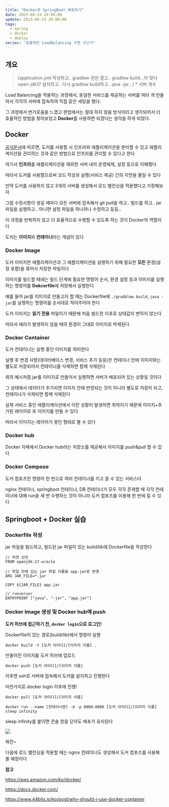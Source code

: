 ```yaml
---
title: "Docker로 SpringBoot 배포하기"
date: 2023-08-24 20:00:00
update: 2023-08-24 20:00:00
tags:
  - spring
  - docker
  - deploy
series: "효율적인 LoadBalancing 구현 수난기"
---
```


## 개요


> (application.yml 작성하고.. gradlew 권한 열고.. gradlew build...아 맞다 open-jdk17 설치하고.. 다시 gradlew build하고.. java -jar.. ) * 서버 개수 

Load Balancing을 적용하는 과정에서, 동일한 서비스를 제공하는 서버를 여러 개 만들어서 각각의 서버에 접속하여 직접 같은 세팅을 했다.

그 과정에서 번거로움을 느꼈고 현업에서는 절대 하지 않을 방식이라고 생각되어서 더 효율적인 방법을 찾아보았고 **Docker**를 사용하면 되겠다는 생각을 하게 되었다.

## Docker

[공식문서](https://docs.docker.com/get-started/overview/)에 따르면, 도커를 사용할 시 인프라와 애플리케이션을 분리할 수 있고 애플리케이션을 관리하는 것과 같은 방법으로 인프라를 관리할 수 있다고 한다

여기서 **인프라**를 애플리케이션을 제외한 서버 내의 운영체제, 설정 등으로 이해했다

따라서 도커를 사용함으로써 코드 작성과 실행(서비스 제공) 간의 지연을 줄일 수 있다

만약 도커를 사용하지 않고 3개의 서버를 생성해서 로드 밸런싱을 적용했다고 가정해보자

그럼 수정사항이 생길 때마다 모든 서버에 접속해서 git pull을 하고.. 빌드를 하고.. jar파일을 실행하고.. 아니면 설정 파일을 하나하나 수정하고 등등..

이 과정을 반복하지 않고 더 효율적으로 수행할 수 있도록 하는 것이 Docker의 역할이다

도커는 **이미지**와 **컨테이너**라는 개념이 있다

### Docker Image

도커 이미지란 애플리케이션과 그 애플리케이션을 실행하기 위해 필요한 **모든** 환경(설정 포함)을 묶어서 저장한 파일이다

이미지를 빌드할 때에는 빌드 단계에 필요한 명령어 순서, 환경 설정 등과 이미지를 실행하는 명령어를 **Dokcerfile**에 저장해서 실행한다

예를 들어 jar를 이미지로 만들고자 할 때는 Dockerfile에 ```./gradblew build```, ```java -jar```를 실행하는 명령어를 순서대로 적어주어야 한다

도커 이미지는 **읽기 전용** 파일이기 때문에 처음 빌드한 이후로 상태값이 변하지 않는다

따라서 에러가 발생하지 않을 때의 환경이 그대로 이미지로 박제된다

### Docker Container

도커 컨테이너는 실행 중인 이미지를 의미한다

실행 후 변경 사항(데이터베이스 변경, 서비스 추가 등등)은 컨테이너 안에 이미지와는 별도로 저장되어서 컨테이너를 삭제하면 함께 삭제된다

위의 예시처럼 jar를 이미지로 만들어서 실행하면 서버가 배포되어 있는 상황일 것이다

그 상태에서 데이터가 추가되면 이미지 안에 반영되는 것이 아니라 별도로 저장이 되고, 컨테이너가 삭제되면 함께 삭제된다

실제 서비스 중인 애플리케이션에서 이런 상황이 발생하면 최악이기 때문에 이미지+추가된 레이어로 또 이미지를 만들 수 있다

따라서 이미지는 레이어가 쌓인 형태로 볼 수 있다

### Docker hub

Docker 자체에서 Docker hub라는 저장소를 제공해서 이미지를 push&pull 할 수 있다

### Docker Compose

도커 컴포즈란 명령어 한 번으로 여러 컨테이너를 키고 끌 수 있는 서비스다

nginx 컨테이너, springboot 컨테이너, DB 컨테이너가 모두 각각 존재할 때 각각 컨테이너에 대해 run을 세 번 수행하는 것이 아니라 도커 컴포즈를 이용해 한 번에 킬 수 있다

## Springboot + Docker 실습

### Dockerfile 작성

jar 파일을 빌드하고, 빌드된 jar 파일이 있는 build/lib에 Dockerfile을 작성한다

```
// 버전 선언
FROM openjdk:17-oracle

// 파일 안에 있는 jar 파일 이름을 app.jar로 변경
ARG JAR_FILE=*.jar

COPY ${JAR_FILE} app.jar

// runserver
ENTRYPOINT ["java", "-jar", "app.jar"]
```

### Docker Image 생성 및 Docker hub에 push

**도커 허브에 접근하기 전, ```docker login```으로 로그인!**

Dockerfile이 있는 경로(build/lib)에서 명령어 실행

```docker build -t [도커 아이디]/[이미지 이름] .```

만들어진 이미지를 도커 허브에 업로드

```docker push [도커 아이디]/[이미지 이름]```

이후엔 ssh로 서버에 접속해서 도커를 설치하고 진행한다

마찬가지로 docker login 이후에 진행!

```docker pull [도커 아이디]/[이미지 이름]```

```docker run --name [컨테이너명] -d -p 8080:8080 [도커 아이디]/[이미지 이름] sleep infinity```

sleep infinity를 붙이면 콘솔 창을 닫아도 배포가 유지된다

![](image.png)

짜잔~

다음에 로드 밸런싱을 적용할 때는 nginx 컨테이너도 생성해서 도커 컴포즈를 사용해 볼 예정이다

















**참고**

https://aws.amazon.com/ko/docker/

https://docs.docker.com/

https://www.44bits.io/ko/post/why-should-i-use-docker-container

